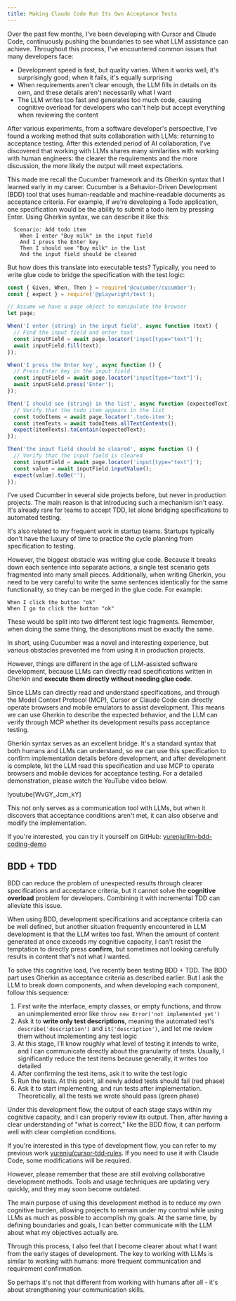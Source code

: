 ```yaml
---
title: Making Claude Code Run Its Own Acceptance Tests
---
```


Over the past few months, I've been developing with Cursor and Claude Code, continuously pushing the boundaries to see what LLM assistance can achieve. Throughout this process, I've encountered common issues that many developers face:

- Development speed is fast, but quality varies. When it works well, it's surprisingly good; when it fails, it's equally surprising
- When requirements aren't clear enough, the LLM fills in details on its own, and these details aren't necessarily what I want
- The LLM writes too fast and generates too much code, causing cognitive overload for developers who can't help but accept everything when reviewing the content

After various experiments, from a software developer's perspective, I've found a working method that suits collaboration with LLMs: returning to acceptance testing. After this extended period of AI collaboration, I've discovered that working with LLMs shares many similarities with working with human engineers: the clearer the requirements and the more discussion, the more likely the output will meet expectations.

This made me recall the Cucumber framework and its Gherkin syntax that I learned early in my career. Cucumber is a Behavior-Driven Development (BDD) tool that uses human-readable and machine-readable documents as acceptance criteria. For example, if we're developing a Todo application, one specification would be the ability to submit a todo item by pressing Enter. Using Gherkin syntax, we can describe it like this:

```gherkin
  Scenario: Add todo item
    When I enter "Buy milk" in the input field
    And I press the Enter key
    Then I should see "Buy milk" in the list
    And the input field should be cleared
```

But how does this translate into executable tests? Typically, you need to write glue code to bridge the specification with the test logic:

```javascript
const { Given, When, Then } = require('@cucumber/cucumber');
const { expect } = require('@playwright/test');

// Assume we have a page object to manipulate the browser
let page;

When('I enter {string} in the input field', async function (text) {
  // Find the input field and enter text
  const inputField = await page.locator('input[type="text"]');
  await inputField.fill(text);
});

When('I press the Enter key', async function () {
  // Press Enter key in the input field
  const inputField = await page.locator('input[type="text"]');
  await inputField.press('Enter');
});

Then('I should see {string} in the list', async function (expectedText) {
  // Verify that the todo item appears in the list
  const todoItems = await page.locator('.todo-item');
  const itemTexts = await todoItems.allTextContents();
  expect(itemTexts).toContain(expectedText);
});

Then('the input field should be cleared', async function () {
  // Verify that the input field is cleared
  const inputField = await page.locator('input[type="text"]');
  const value = await inputField.inputValue();
  expect(value).toBe('');
});
```

I've used Cucumber in several side projects before, but never in production projects. The main reason is that introducing such a mechanism isn't easy. It's already rare for teams to accept TDD, let alone bridging specifications to automated testing.

It's also related to my frequent work in startup teams. Startups typically don't have the luxury of time to practice the cycle planning from specification to testing.

However, the biggest obstacle was writing glue code. Because it breaks down each sentence into separate actions, a single test scenario gets fragmented into many small pieces. Additionally, when writing Gherkin, you need to be very careful to write the same sentences identically for the same functionality, so they can be merged in the glue code. For example:

```gherkin
When I click the button "ok"
When I go to click the button "ok"
```

These would be split into two different test logic fragments. Remember, when doing the same thing, the descriptions must be exactly the same.

In short, using Cucumber was a novel and interesting experience, but various obstacles prevented me from using it in production projects.

However, things are different in the age of LLM-assisted software development, because LLMs can directly read specifications written in Gherkin and **execute them directly without needing glue code**.

Since LLMs can directly read and understand specifications, and through the Model Context Protocol (MCP), Cursor or Claude Code can directly operate browsers and mobile emulators to assist development. This means we can use Gherkin to describe the expected behavior, and the LLM can verify through MCP whether its development results pass acceptance testing.

Gherkin syntax serves as an excellent bridge. It's a standard syntax that both humans and LLMs can understand, so we can use this specification to confirm implementation details before development, and after development is complete, let the LLM read this specification and use MCP to operate browsers and mobile devices for acceptance testing. For a detailed demonstration, please watch the YouTube video below.

!youtube[WvGY_Jcm_kY]


This not only serves as a communication tool with LLMs, but when it discovers that acceptance conditions aren't met, it can also observe and modify the implementation.

If you're interested, you can try it yourself on GitHub: [yurenju/llm-bdd-coding-demo](https://github.com/yurenju/llm-bdd-coding-demo)

## BDD + TDD
BDD can reduce the problem of unexpected results through clearer specifications and acceptance criteria, but it cannot solve the **cognitive overload** problem for developers. Combining it with incremental TDD can alleviate this issue.

When using BDD, development specifications and acceptance criteria can be well defined, but another situation frequently encountered in LLM development is that the LLM writes too fast. When the amount of content generated at once exceeds my cognitive capacity, I can't resist the temptation to directly press **confirm**, but sometimes not looking carefully results in content that's not what I wanted.

To solve this cognitive load, I've recently been testing BDD + TDD. The BDD part uses Gherkin as acceptance criteria as described earlier. But I ask the LLM to break down components, and when developing each component, follow this sequence:

1. First write the interface, empty classes, or empty functions, and throw an unimplemented error like `throw new Error('not implemented yet')`
2. Ask it to **write only test descriptions**, meaning the automated test's `describe('description')` and `it('description')`, and let me review them without implementing any test logic
3. At this stage, I'll know roughly what level of testing it intends to write, and I can communicate directly about the granularity of tests. Usually, I significantly reduce the test items because generally, it writes too detailed
4. After confirming the test items, ask it to write the test logic
5. Run the tests. At this point, all newly added tests should fail (red phase)
6. Ask it to start implementing, and run tests after implementation. Theoretically, all the tests we wrote should pass (green phase)

Under this development flow, the output of each stage stays within my cognitive capacity, and I can properly review its output. Then, after having a clear understanding of "what is correct," like the BDD flow, it can perform well with clear completion conditions.

If you're interested in this type of development flow, you can refer to my previous work [yurenju/cursor-tdd-rules](https://github.com/yurenju/cursor-tdd-rules). If you need to use it with Claude Code, some modifications will be required.

However, please remember that these are still evolving collaborative development methods. Tools and usage techniques are updating very quickly, and they may soon become outdated.

The main purpose of using this development method is to reduce my own cognitive burden, allowing projects to remain under my control while using LLMs as much as possible to accomplish my goals. At the same time, by defining boundaries and goals, I can better communicate with the LLM about what my objectives actually are.

Through this process, I also feel that I become clearer about what I want from the early stages of development. The key to working with LLMs is similar to working with humans: more frequent communication and requirement confirmation.

So perhaps it's not that different from working with humans after all - it's about strengthening your communication skills.
